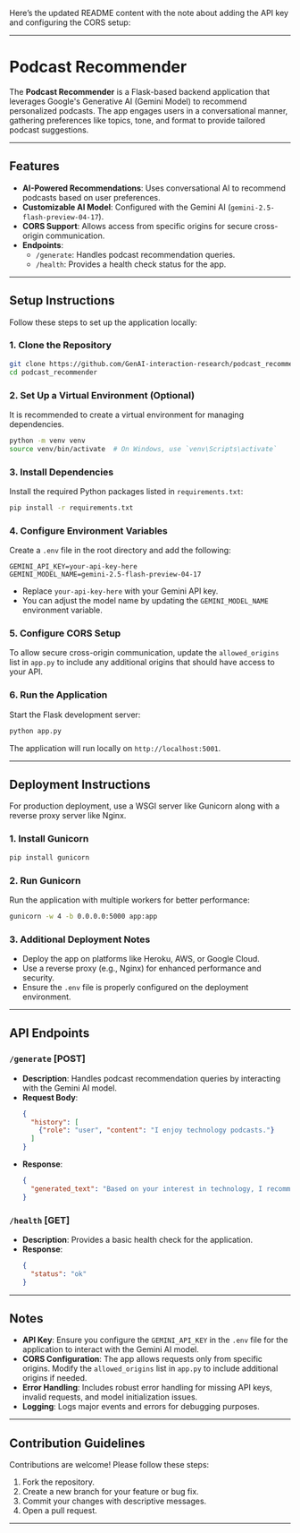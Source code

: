 Here’s the updated README content with the note about adding the API key and configuring the CORS setup:

---

# Podcast Recommender

The **Podcast Recommender** is a Flask-based backend application that leverages Google's Generative AI (Gemini Model) to recommend personalized podcasts. The app engages users in a conversational manner, gathering preferences like topics, tone, and format to provide tailored podcast suggestions.

---

## Features

- **AI-Powered Recommendations**: Uses conversational AI to recommend podcasts based on user preferences.
- **Customizable AI Model**: Configured with the Gemini AI (`gemini-2.5-flash-preview-04-17`).
- **CORS Support**: Allows access from specific origins for secure cross-origin communication.
- **Endpoints**:
  - `/generate`: Handles podcast recommendation queries.
  - `/health`: Provides a health check status for the app.

---

## Setup Instructions

Follow these steps to set up the application locally:

### 1. Clone the Repository
```bash
git clone https://github.com/GenAI-interaction-research/podcast_recommender.git
cd podcast_recommender
```

### 2. Set Up a Virtual Environment (Optional)
It is recommended to create a virtual environment for managing dependencies.
```bash
python -m venv venv
source venv/bin/activate  # On Windows, use `venv\Scripts\activate`
```

### 3. Install Dependencies
Install the required Python packages listed in `requirements.txt`:
```bash
pip install -r requirements.txt
```

### 4. Configure Environment Variables
Create a `.env` file in the root directory and add the following:
```plaintext
GEMINI_API_KEY=your-api-key-here
GEMINI_MODEL_NAME=gemini-2.5-flash-preview-04-17
```
- Replace `your-api-key-here` with your Gemini API key.
- You can adjust the model name by updating the `GEMINI_MODEL_NAME` environment variable.

### 5. Configure CORS Setup
To allow secure cross-origin communication, update the `allowed_origins` list in `app.py` to include any additional origins that should have access to your API.

### 6. Run the Application
Start the Flask development server:
```bash
python app.py
```
The application will run locally on `http://localhost:5001`.

---

## Deployment Instructions

For production deployment, use a WSGI server like Gunicorn along with a reverse proxy server like Nginx.

### 1. Install Gunicorn
```bash
pip install gunicorn
```

### 2. Run Gunicorn
Run the application with multiple workers for better performance:
```bash
gunicorn -w 4 -b 0.0.0.0:5000 app:app
```

### 3. Additional Deployment Notes
- Deploy the app on platforms like Heroku, AWS, or Google Cloud.
- Use a reverse proxy (e.g., Nginx) for enhanced performance and security.
- Ensure the `.env` file is properly configured on the deployment environment.

---

## API Endpoints

### `/generate` [POST]
- **Description**: Handles podcast recommendation queries by interacting with the Gemini AI model.
- **Request Body**:
  ```json
  {
    "history": [
      {"role": "user", "content": "I enjoy technology podcasts."}
    ]
  }
  ```
- **Response**:
  ```json
  {
    "generated_text": "Based on your interest in technology, I recommend 'TechTalk Weekly.'"
  }
  ```

### `/health` [GET]
- **Description**: Provides a basic health check for the application.
- **Response**:
  ```json
  {
    "status": "ok"
  }
  ```

---

## Notes

- **API Key**: Ensure you configure the `GEMINI_API_KEY` in the `.env` file for the application to interact with the Gemini AI model.
- **CORS Configuration**: The app allows requests only from specific origins. Modify the `allowed_origins` list in `app.py` to include additional origins if needed.
- **Error Handling**: Includes robust error handling for missing API keys, invalid requests, and model initialization issues.
- **Logging**: Logs major events and errors for debugging purposes.

---

## Contribution Guidelines

Contributions are welcome! Please follow these steps:
1. Fork the repository.
2. Create a new branch for your feature or bug fix.
3. Commit your changes with descriptive messages.
4. Open a pull request.

---
